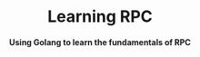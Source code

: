 <div align="center">
<h1>Learning RPC</h1>
<h4>Using Golang to learn the fundamentals of RPC</h4>
</div>
